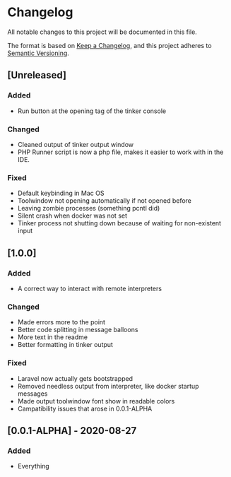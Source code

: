 # Changelog

All notable changes to this project will be documented in this file.

The format is based on [Keep a Changelog](https://keepachangelog.com/en/1.0.0/),
and this project adheres to [Semantic Versioning](https://semver.org/spec/v2.0.0.html).


## [Unreleased]
### Added
 - Run button at the opening tag of the tinker console

### Changed
 - Cleaned output of tinker output window
 - PHP Runner script is now a php file, makes it easier to work with in the IDE.
 
### Fixed
 - Default keybinding in Mac OS
 - Toolwindow not opening automatically if not opened before
 - Leaving zombie processes (something pcntl did)
 - Silent crash when docker was not set
 - Tinker process not shutting down because of waiting for non-existent input

## [1.0.0]
### Added
 - A correct way to interact with remote interpreters

### Changed
 - Made errors more to the point
 - Better code splitting in message balloons
 - More text in the readme
 - Better formatting in tinker output
 
### Fixed
 - Laravel now actually gets bootstrapped
 - Removed needless output from interpreter, like docker startup messages
 - Made output toolwindow font show in readable colors
 - Campatibility issues that arose in 0.0.1-ALPHA
 
 
## [0.0.1-ALPHA] - 2020-08-27
### Added
 - Everything